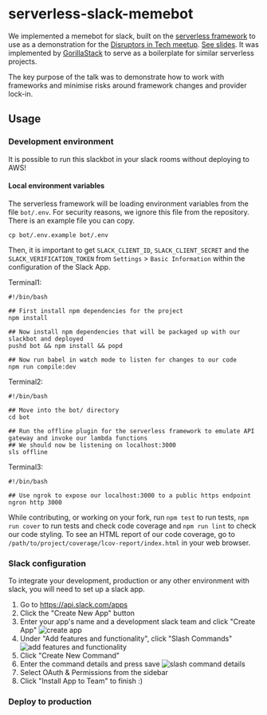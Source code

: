 # serverless-slack-memebot

We implemented a memebot for slack, built on the [serverless framework](https://serverless.com/) to use as a demonstration for the [Disruptors in Tech meetup](https://www.meetup.com/en-AU/Disruptors-in-Tech/).  [See slides](https://slid.es/em0ney/sls).  It was implemented by [GorillaStack](www.gorillastack.com) to serve as a boilerplate for similar serverless projects.

The key purpose of the talk was to demonstrate how to work with frameworks and minimise risks around framework changes and provider lock-in.

## Usage


### Development environment

It is possible to run this slackbot in your slack rooms without deploying to AWS!

#### Local environment variables

The serverless framework will be loading environment variables from the file `bot/.env`.  For security reasons, we ignore this file from the repository.  There is an example file you can copy.

```
cp bot/.env.example bot/.env
```

Then, it is important to get `SLACK_CLIENT_ID`, `SLACK_CLIENT_SECRET` and the `SLACK_VERIFICATION_TOKEN` from `Settings` > `Basic Information` within the configuration of the Slack App.

Terminal1:

```shell
#!/bin/bash

## First install npm dependencies for the project
npm install

## Now install npm dependencies that will be packaged up with our slackbot and deployed
pushd bot && npm install && popd

## Now run babel in watch mode to listen for changes to our code
npm run compile:dev
```

Terminal2:

```shell
#!/bin/bash

## Move into the bot/ directory
cd bot

## Run the offline plugin for the serverless framework to emulate API gateway and invoke our lambda functions
## We should now be listening on localhost:3000
sls offline
```

Terminal3:

```shell
#!/bin/bash

## Use ngrok to expose our localhost:3000 to a public https endpoint
ngron http 3000
```

While contributing, or working on your fork, run `npm test` to run tests, `npm run cover` to run tests and check code coverage and `npm run lint` to check our code styling.  To see an HTML report of our code coverage, go to `/path/to/project/coverage/lcov-report/index.html` in your web browser.

### Slack configuration

To integrate your development, production or any other environment with slack, you will need to set up a slack app.

1. Go to https://api.slack.com/apps
1. Click the "Create New App" button
1. Enter your app's name and a development slack team and click "Create App" ![create app](https://s3-ap-southeast-2.amazonaws.com/gorillastack-random/create_app.png)
1. Under "Add features and functionality", click "Slash Commands" ![add features and functionality](https://s3-ap-southeast-2.amazonaws.com/gorillastack-random/add_functionality.png)
1. Click "Create New Command"
1. Enter the command details and press save ![slash command details](https://s3-ap-southeast-2.amazonaws.com/gorillastack-random/create_new_command.png)
1. Select OAuth & Permissions from the sidebar
1. Click "Install App to Team" to finish :)

### Deploy to production


